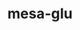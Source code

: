 ---
title: "mesa-glu"
layout: cache
categories: [package, v0.19]
meta: {"versions": ["9.0.2"], "compilers": ["gcc@=11.1.0", "gcc@=7.5.0"], "oss": ["ubuntu18.04", "ubuntu20.04"], "platforms": ["linux"], "targets": ["x86_64"], "stacks": ["data-vis-sdk", "e4s"], "num_specs": 2, "num_specs_by_stack": {"data-vis-sdk": 1, "e4s": 1}}
spec_details: [{"hash": "77ugjlstdnisxfjurswoavzzoamvtwq4", "compiler": "gcc@=7.5.0", "versions": ["9.0.2"], "os": "ubuntu18.04", "platform": "linux", "target": "x86_64", "variants": ["build_system=autotools", "gl=glx"], "stacks": ["data-vis-sdk"], "size": "-", "tarball": "https://binaries.spack.io/releases/v0.19/build_cache/linux-ubuntu18.04-x86_64/gcc-7.5.0/mesa-glu-9.0.2/linux-ubuntu18.04-x86_64-gcc-7.5.0-mesa-glu-9.0.2-77ugjlstdnisxfjurswoavzzoamvtwq4.spack"}, {"hash": "qr7e746brygsob4uxa57rpsfe5kbbj4s", "compiler": "gcc@=11.1.0", "versions": ["9.0.2"], "os": "ubuntu20.04", "platform": "linux", "target": "x86_64", "variants": ["build_system=autotools", "gl=glx"], "stacks": ["e4s"], "size": "-", "tarball": "https://binaries.spack.io/releases/v0.19/build_cache/linux-ubuntu20.04-x86_64/gcc-11.1.0/mesa-glu-9.0.2/linux-ubuntu20.04-x86_64-gcc-11.1.0-mesa-glu-9.0.2-qr7e746brygsob4uxa57rpsfe5kbbj4s.spack"}]
---